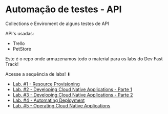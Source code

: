 # Automação de testes - API

Collections e Enviroment de alguns testes de API

API's usadas:

* Trello
* PetStore

Este é o repo onde armazenamos todo o material para os labs do Dev Fast Track!

Acesse a sequência de labs! ⬇

- [Lab. #1 - Resource Provisioning](https://github.com/MarinaJacauna/TestesAPI/blob/8b7ef30a8b3c2726f514cb51e19eb5f79ba9b575/PETSTORE.postman_collection.json)
- [Lab. #2 - Developing Cloud Native Applications - Parte 1](Lab.%20%232%20-%20Developing%20Cloud%20Native%20Applications%20-%20Parte%201)
- [Lab. #3 - Developing Cloud Native Applications - Parte 2](/Lab.%20%233%20-%20Developing%20Cloud%20Native%20Applications%20-%20Parte%202)
- [Lab. #4 - Automating Deployment](/Lab.%20%234%20-%20Automating%20Deployment)
- [Lab. #5 - Operating Cloud Native Applications](/Lab.%20%235%20-%20Operating%20Cloud%20Native%20Applications)
